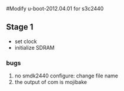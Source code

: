 #Modify u-boot-2012.04.01 for s3c2440

## Stage 1
- set clock 
- initialize SDRAM

### bugs
1. no smdk2440 configure: change file name
2. the output of com is mojibake